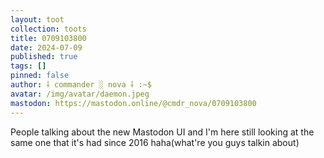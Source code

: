 ```yaml
---
layout: toot
collection: toots
title: 0709103800
date: 2024-07-09
published: true
tags: []
pinned: false
author: ⸸ commander ░ nova ⸸ :~$
avatar: /img/avatar/daemon.jpeg
mastodon: https://mastodon.online/@cmdr_nova/0709103800
---
```


People talking about the new Mastodon UI and I'm here still looking at the same one that it's had since 2016 haha(what're you guys talkin about)
